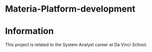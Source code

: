 # Materia-Platform-development

<h1 style= font-color:red>Information</h1>
<div><p>This project is related to the System Analyst career at Da Vinci School. </p></div>
